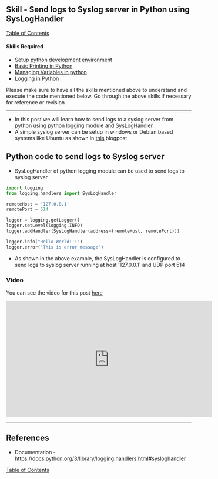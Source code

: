 ## Skill - Send logs to Syslog server in Python using SysLogHandler

[Table of Contents](https://nagasudhir.blogspot.com/2020/04/taming-python-table-of-contents.html)

#### Skills Required
* [Setup python development environment](https://nagasudhir.blogspot.com/2020/04/setup-python-development-environment_14.html)
* [Basic Printing in Python](https://nagasudhir.blogspot.com/2020/04/basic-printing-in-python.html)
* [Managing Variables in python](https://nagasudhir.blogspot.com/2020/04/managing-variables-in-python.html)
* [Logging in Python](https://nagasudhir.blogspot.com/2022/11/logging-in-python.html)

Please make sure to have all the skills mentioned above to understand and execute the code mentioned below. Go through the above skills if necessary for reference or revision

<hr>

* In this post we will learn how to send logs to a syslog server from python using python logging module and SysLogHandler
* A simple syslog server can be setup in windows or Debian based systems like Ubuntu as shown in [this](https://nagasudhir.blogspot.com/2023/01/simple-syslog-server-setup-in-windows.html) blogpost

## Python code to send logs to Syslog server 
* SysLogHandler of python logging module can be used to send logs to syslog server

```py
import logging
from logging.handlers import SysLogHandler

remoteHost = '127.0.0.1'
remotePort = 514

logger = logging.getLogger()
logger.setLevel(logging.INFO)
logger.addHandler(SysLogHandler(address=(remoteHost, remotePort)))

logger.info("Hello World!!!")
logger.error("This is error message")

```

* As shown in the above example, the SysLogHandler is configured to send logs to syslog server running at host '127.0.0.1' and UDP port 514

### Video
You can see the video for this post [here](https://youtu.be/5G84YWoBgwc)

<iframe width="560" height="315" src="https://www.youtube.com/embed/5G84YWoBgwc" title="YouTube video player" frameborder="0" allow="accelerometer; autoplay; clipboard-write; encrypted-media; gyroscope; picture-in-picture; web-share" allowfullscreen></iframe>

<hr/>

## References
* Documentation - https://docs.python.org/3/library/logging.handlers.html#sysloghandler

[Table of Contents](https://nagasudhir.blogspot.com/2020/04/taming-python-table-of-contents.html)
<!--stackedit_data:
eyJoaXN0b3J5IjpbMTI1MDE3NTEyMSw2OTcyOTcwMTUsLTM3OT
EwNDcxOCwtMTA1MjIyMTM3MCwtMTMwMDQzNTAsNDczNzgzNjEz
LC0xMzIxMzE1ODA5LC0xOTI0NDk1ODYzLDc0NTI1MDA1MCwtMT
AwNzg5MjgzMywtNjI3Nzg0NTE4LC04ODAzNTU3NzgsLTEyNTAy
NTcxNzddfQ==
-->